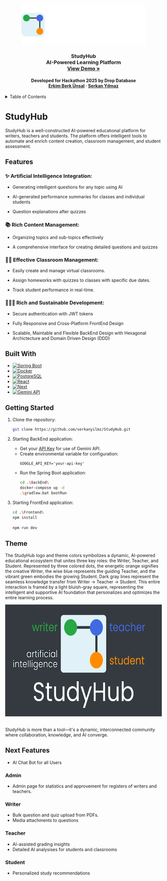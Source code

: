<br />
<div align="center">
  <a href="https://github.com/serkanyilmz/StudyHub">
    <img src="Frontend\public\studyhub-logo-white-txt.png" alt="StudyHub Logo"  width="400" height="132">
  </a>

  <h3 align="center">
    StudyHub
    <br />
    AI-Powered Learning Platform
    <br />
    <a href="https://study-hub-5-lemon.vercel.app/"><strong>View Demo »</strong></a>
    <br />
    <h4>Developed for Hackathon 2025 by Drop Database</>
    <br />
    <a href="https://www.linkedin.com/in/erkimberk/">Erkim Berk Ünsal</a>
    &middot;
    <a href="https://www.linkedin.com/in/serkanyilm-z/">Serkan Yılmaz</a>
  </h3>
</div>

<details>
  <summary>Table of Contents</summary>
  <ol>
    <li>
      <a href="#studyhub">About The Project</a>
      <ul>
        <li><a href="#features">Features</a></li>
        <li><a href="#built-with">Built With</a></li>
      </ul>
    </li>
    <li>
      <a href="#getting-started">Getting Started</a>
    </li>
    <li><a href="#theme">Theme</a></li>
    <li><a href="#next-features">Next Features</a></li>
  </ol>
</details>


# StudyHub

StudyHub is a well-constructed AI-powered educatıonal platform for writers, teachers and students. The platform offers intelligent tools to automate and enrich content creation, classroom management, and student assessment.

## Features

### ✨ Artificial Intelligence Integration:

- Generating intelligent questions for any topic using AI

- AI-generated performance summaries for classes and individual students

- Question explanations after quizzes

### 📚 Rich Content Management:

- Organizing topics and sub-topics effectively

- A comprehensive interface for creating detailed questions and quizzes

### 👨‍🏫 Effective Classroom Management:

- Easily create and manage virtual classrooms.

- Assign homeworks with quizzes to classes with specific due dates.

- Track student performance in real-time.

### 👨🏻‍💻 Rich and Sustainable Development:

- Secure authentication with JWT tokens

- Fully Responsive and Cross-Platform FrontEnd Design

- Scalable, Maintable and Flexible BackEnd Design with Hexagonal Archictecture and Domain Driven Design (DDD)

## Built With

* [![Spring Boot][Spring]][Spring-url]
* [![Docker][Docker]][Docker-url]
* [![PostgreSQL][Postgres]][Postgres-url]
* [![React][React.js]][React-url]
* [![Next][Next.js]][Next-url]
* [![Gemini API][Gemini]][Gemini-url]


## Getting Started

1. Clone the repository:
    ```bash
    git clone https://github.com/serkanyilmz/StudyHub.git
    ```
2. Starting BackEnd application:

    - Get your 
    <a href="https://aistudio.google.com/apikey">API Key</a>
    for use of Gemini API.
    - Create environmental variable for configuration:
      ```
      GOOGLE_API_KEY='your-api-key'
      ```
    - Run the Spring Boot application:
      ```bash
      cd .\BackEnd\
      docker-compose up -d 
      .\gradlew.bat bootRun
      ```
3. Starting FrontEnd application:
    ```bash
    cd .\Frontend\
    npm install

    npm run dev
    ```

## Theme

The StudyHub logo and theme colors symbolizes a dynamic, AI-powered educational ecosystem that unites three key roles: the Writer, Teacher, and Student. Represented by three colored dots, the energetic orange signifies the creative Writer, the wise blue represents the guiding Teacher, and the vibrant green embodies the growing Student. Dark gray lines represent the seamless knowledge transfer from Writer → Teacher → Student. This entire interaction is framed by a light bluish-gray square, representing the intelligent and supportive AI foundation that personalizes and optimizes the entire learning process. 

<div align="center">
  <img src="Frontend\public\studyhub-banner.png" alt="StudyHub Theme Banner"  width="640" height="360">
</div>
<br/>

StudyHub is more than a tool—it's a dynamic, interconnected community where collaboration, knowledge, and AI converge.

## Next Features
- AI Chat Bot for all Users
###  Admin
- Admin page for statistics and approvement for registers of writers and teachers.
### Writer
- Bulk question and quiz upload from PDFs.
- Media attachments to questions
### Teacher
- AI-assisted grading insights
- Detailed AI analysises for students and classrooms
### Student
- Personalized study recommendations


[Next.js]: https://img.shields.io/badge/Next.js-000000?style=for-the-badge&logo=next.js&logoColor=white
[Next-url]: https://nextjs.org/

[React.js]: https://img.shields.io/badge/React-20232A?style=for-the-badge&logo=react&logoColor=61DAFB
[React-url]: https://reactjs.org/

[Spring]: https://img.shields.io/badge/Spring-6DB33F?style=for-the-badge&logo=spring&logoColor=white
[Spring-url]: https://spring.io/projects/spring-boot

[Docker]: https://img.shields.io/badge/Docker-2496ED?style=for-the-badge&logo=docker&logoColor=white
[Docker-url]: https://www.docker.com/

[Postgres]: https://img.shields.io/badge/PostgreSQL-4169E1?style=for-the-badge&logo=postgresql&logoColor=white
[Postgres-url]: https://www.postgresql.org/

[Gemini]: https://img.shields.io/badge/Gemini%20API-4285F4?style=for-the-badge&logo=google&logoColor=white
[Gemini-url]: https://ai.google.dev/
